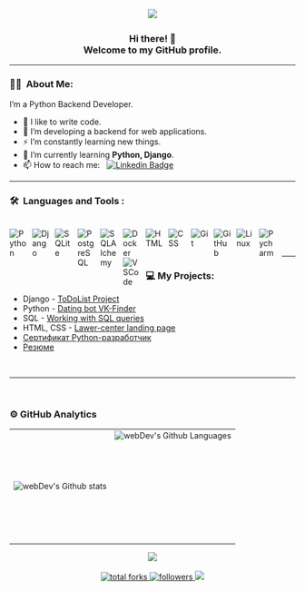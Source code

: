 <p align="center">
    <img src="https://readme-typing-svg.herokuapp.com/?lines=Python+Backend+Developer&font=Fira%20Code&center=true&width=380&height=50">
</p>

<p align="center">
    <h3 align="center">Hi there! 👋
    <!-- <br /> I'm Serhii Borodin. -->
    <br /> Welcome to my GitHub profile.
    </h3>
</p>

<!-- <p align="center">
    <img src="https://readme-typing-svg.herokuapp.com/?lines=Python+Backend+Developer&font=Fira%20Code&center=true&width=380&height=50">
</p> -->

---

<!-- <br /> -->

### 👨‍💻 &nbsp;About Me:
I’m a Python Backend Developer.
<!-- I am Serhii Borodin.
I am a sociable and purposeful person. 
I have a technical mindset that helps me solve difficult tasks. I have experience with Python/Django/Flask. Studying at the university with a degree in Informatics 📚 and IT courses gave me a lot of experience, technical skills, and soft skills. -->

- 💪 I like to write code.
- 🔭 I’m developing a backend for web applications.
- ⚡ I’m constantly learning new things.
- 🌱 I’m currently learning **Python, Django**.
- 📫 How to reach me: &nbsp; [![Linkedin Badge](https://img.shields.io/badge/-serhii--borodin-blue?style=flat&logo=Linkedin&logoColor=white)](https://www.linkedin.com/in/serhii-borodin/)

---

<!-- <br /> -->

### 🛠 &nbsp;Languages and Tools :

<br />

<!-- ![Python](https://img.shields.io/badge/-Python-090909?style=for-the-badge&logo=python&logoColor=blue)
![Flask](https://img.shields.io/badge/-Flask-090909?style=for-the-badge&logo=flask&logoColor=white)
![Django](https://img.shields.io/badge/-Django-090909?style=for-the-badge&logo=django&logoColor=47C5FB)
![SQLite](https://img.shields.io/badge/-Sqlite-090909?style=for-the-badge&logo=sqlite&logoColor=47C5FB)
![PostgreSQL](https://img.shields.io/badge/-Postgresql-090909?style=for-the-badge&logo=postgresql&logoColor=47C5FB)
![SQLAlchemy](https://img.shields.io/badge/-Sqlalchemy-090909?style=for-the-badge&logo=sqlalchemy&logoColor=47C5FB)
![Docker](https://img.shields.io/badge/-Docker-090909?style=for-the-badge&logo=docker&logoColor=blue)
![HTML5](https://img.shields.io/badge/-Html5-090909?style=for-the-badge&logo=html5&logoColor=red)
![CSS3](https://img.shields.io/badge/-Css3-090909?style=for-the-badge&logo=css3&logoColor=blue)
![GIT](https://img.shields.io/badge/-Git-090909?style=for-the-badge&logo=git&logoColor=red)
![GITHUB](https://img.shields.io/badge/-Github-090909?style=for-the-badge&logo=github&logoColor=white)
![Ubuntu](https://img.shields.io/badge/-Ubuntu-090909?style=for-the-badge&logo=ubuntu&logoColor=orange)
![Pycharm](https://img.shields.io/badge/-Pycharm-090909?style=for-the-badge&logo=pycharm&logoColor=white)
![Visual_Studio](https://img.shields.io/badge/-Visual_Studio-090909?style=for-the-badge&logo=visual%20studio&logoColor=blue) -->

<!-- --- -->

<!-- ![Python](https://img.shields.io/badge/python-%23323330.svg?style=for-the-badge&logo=python&logoColor=blue)
![Flask](https://img.shields.io/badge/flask-%23323330.svg?style=for-the-badge&logo=flask&logoColor=white)
![Django](https://img.shields.io/badge/django-%23323330.svg?style=for-the-badge&logo=django&logoColor=blue)
![SQLite](https://img.shields.io/badge/sqlite-%23323330.svg?style=for-the-badge&logo=sqlite&logoColor=blue)
![PostgreSQL](https://img.shields.io/badge/postgresql-%23323330.svg?style=for-the-badge&logo=postgresql&logoColor=blue)
![SQLAlchemy](https://img.shields.io/badge/sqlalchemy-%23323330.svg?style=for-the-badge&logo=sqlalchemy&logoColor=blue)
![Docker](https://img.shields.io/badge/docker-%23323330.svg?style=for-the-badge&logo=docker&logoColor=blue)
![HTML5](https://img.shields.io/badge/html5-%23323330.svg?style=for-the-badge&logo=html5&logoColor=23E34F26)
![CSS3](https://img.shields.io/badge/css3-%23323330.svg?style=for-the-badge&logo=css3&logoColor=blue)
![GIT](https://img.shields.io/badge/git-%23323330.svg?style=for-the-badge&logo=git&logoColor=23E34F26)
![GITHUB](https://img.shields.io/badge/github-%23323330.svg?style=for-the-badge&logo=github&logoColor=23E34F26)
![Ubuntu](https://img.shields.io/badge/ubuntu-%23323330.svg?style=for-the-badge&logo=ubuntu&logoColor=orange)
![Pycharm](https://img.shields.io/badge/Pycharm-%23323330.svg?style=for-the-badge&logo=pycharm&logoColor=23E34F26)
![Visual_Studio](https://img.shields.io/badge/Visual_Studio-%23323330.svg?style=for-the-badge&logo=visual%20studio&logoColor=blue) -->


<!-- ### 🧰 Languages and Tools: -->

<img align="left" alt="Python" width="30px" style="padding-right:10px;" src="https://cdn.jsdelivr.net/gh/devicons/devicon/icons/python/python-original.svg" />
<img align="left" alt="Django" width="30px" style="padding-right:10px;" src="https://cdn.jsdelivr.net/gh/devicons/devicon/icons/django/django-plain.svg" />
<!-- <img align="left" alt="Flask" width="30px" style="padding-right:10px;" src="https://cdn.jsdelivr.net/gh/devicons/devicon/icons/flask/flask-original.svg" /> -->

<!-- <img align="left" alt="Flask" width="30px" style="padding-right:10px;" src="https://devicons.railway.app/i/flask-light.svg" /> -->

<img align="left" alt="SQLite" width="30px" style="padding-right:10px;" src="https://cdn.jsdelivr.net/gh/devicons/devicon/icons/sqlite/sqlite-original.svg" />
<img align="left" alt="PostgreSQL" width="30px" style="padding-right:10px;" src="https://cdn.jsdelivr.net/gh/devicons/devicon/icons/postgresql/postgresql-original.svg" />
<img align="left" alt="SQLAlchemy" width="30px" style="padding-right:10px;" src="https://cdn.jsdelivr.net/gh/devicons/devicon/icons/sqlalchemy/sqlalchemy-original.svg" />

<img align="left" alt="Docker" width="30px" style="padding-right:10px;" src="https://cdn.jsdelivr.net/gh/devicons/devicon/icons/docker/docker-original.svg" />

<img align="left" alt="HTML" width="30px" style="padding-right:10px;" src="https://cdn.jsdelivr.net/gh/devicons/devicon/icons/html5/html5-plain.svg" />
<img align="left" alt="CSS" width="30px" style="padding-right:10px;" src="https://cdn.jsdelivr.net/gh/devicons/devicon/icons/css3/css3-plain.svg" />

<img align="left" alt="Git" width="30px" style="padding-right:10px;" src="https://cdn.jsdelivr.net/gh/devicons/devicon/icons/git/git-original.svg" />
<img align="left" alt="GitHub" width="30px" style="padding-right:10px;" src="https://devicons.railway.app/i/github-light.svg" />

<img align="left" alt="Linux" width="30px" style="padding-right:10px;" src="https://cdn.jsdelivr.net/gh/devicons/devicon/icons/linux/linux-original.svg" />
<!-- <img align="left" alt="Ubuntu" width="30px" style="padding-right:10px;" src="https://cdn.jsdelivr.net/gh/devicons/devicon/icons/ubuntu/ubuntu-plain.svg" /> -->

<img align="left" alt="Pycharm" width="30px" style="padding-right:10px;" src="https://cdn.jsdelivr.net/gh/devicons/devicon/icons/pycharm/pycharm-original.svg" />
<img align="left" alt="VSCode" width="30px" style="padding-right:10px;" src="https://cdn.jsdelivr.net/gh/devicons/devicon/icons/vscode/vscode-original.svg" />

<br />
<br />

---

### 💻 My Projects:

- Django - [ToDoList Project](https://github.com/serj-goa/todolist_project)
- Python - [Dating bot VK-Finder](https://github.com/serj-goa/vk-finder-project)
- SQL - [Working with SQL queries](https://github.com/serj-goa/northwind-traders-db)
- HTML, CSS - [Lawer-center landing page](https://github.com/serj-goa/lawer-center-landing-page-project)
- [Сертификат Python-разработчик]()
- [Резюме]()
<br/>  

---

<br />

### ⚙️ GitHub Analytics

<table style="border:None; border-collapse:collapse; border-spacing:0;">
    <tr>
        <td>
            <img align="left" src="https://github-readme-streak-stats.herokuapp.com/?user=serj-goa&theme=vision-friendly-dark" alt="webDev's Github stats" />
        </td>
        <td>
            <img height="195px" align="right" alt="webDev's Github Languages" src="https://github-readme-stats-eight-theta.vercel.app/api/top-langs/?username=serj-goa&theme=vision-friendly-dark&layout=compact" />
        </td>
    </tr>
</table>


<!-- ### ⚡ &nbsp; My Stats :

<br />
<div align="center"> -->


<!-- <details>
  <summary>⚡ &nbsp; My Stats:</summary>
   <img align="left" alt="Top Langs" src="https://github-readme-stats.vercel.app/api/top-langs/?username=serj-goa&layout=compact&theme=vision-friendly-dark" />

   <img align="left" alt="GitHub Stats" src="https://github-readme-stats.vercel.app/api?username=serj-goa&theme=dark&show_icons=true" />

   <img align="left" alt="GitHub Streak" src="https://streak-stats.demolab.com/?user=serj-goa&theme=dark&background=000000" />
</details> -->


<!-- ![Top Langs](https://github-readme-stats.vercel.app/api/top-langs/?username=serj-goa&layout=compact&theme=vision-friendly-dark)

![GitHub Stats](https://github-readme-stats.vercel.app/api?username=serj-goa&theme=dark&show_icons=true")

![GitHub Streak](https://streak-stats.demolab.com/?user=serj-goa&theme=dark&background=000000)
</div> -->



<div align="center">
    <p>
        <img src="https://media.giphy.com/media/M9gbBd9nbDrOTu1Mqx/giphy.gif" width="100"/>
    </p>
    <a href="https://github.com/serj-goa?tab=repositories&sort=stargazers">
        <img alt="total forks" title="Total forks on GitHub" src="https://custom-icon-badges.herokuapp.com/badge/dynamic/json?logo=fork&color=55960c&labelColor=488207&label=Forks&style=for-the-badge&query=%24.forks&url=https://api.github-star-counter.workers.dev/user/serj-goa"/>
    </a>
    <a href="https://github.com/serj-goa">
        <img alt="followers" title="Follow me on Github" src="https://custom-icon-badges.herokuapp.com/github/followers/serj-goa?color=236ad3&labelColor=1155ba&style=for-the-badge&logo=person-add&label=Follow&logoColor=white"/>
    </a>
    <a href="https://github.com/serj-goa/github-profile-views-counter">
        <img src="https://komarev.com/ghpvc/?username=serj-goa&style=for-the-badge&color=lightgrey">
    </a>
</div>

<!-- ---


🔭 I’m currently working on some Pet-projects: 
- Crypto Binance auto-trading bot
- Cooking api (getting recipes by entering ingredients) -->

<!-- <p>&nbsp;<img align="left" src="https://github-readme-stats.vercel.app/api?username=serj-goa&show_icons=true&hide_title=true" alt="serj-goa" /></p> -->

<!-- <details>
  <summary>:zap: Most Used Languages:</summary>
   <img align="left" alt="codeSTACKr's GitHub Stats" src="https://github-readme-stats.vercel.app/api/top-langs/?username=serj-goa&langs_count=8&layout=compact" />
</details>
<br />
<details>
  <summary>:zap: Statistics:</summary>
   <img align="left" alt="codeSTACKr's GitHub Stats" src="https://github-readme-stats.vercel.app/api?username=serj-goa&theme=dark&show_icons=true" />
</details> -->

<!-- 
![Django](https://img.shields.io/badge/django-%23323330.svg?style=for-the-badge&logo=django&logoColor=blue)
![Flask](https://img.shields.io/badge/flask-%23323330.svg?style=for-the-badge&logo=flask&logoColor=blue)
![SQLite](https://img.shields.io/badge/sqlite-%2307405e.svg?style=for-the-badge&logo=sqlite&logoColor=white)
![PostgreSQL](https://img.shields.io/badge/postgresql-%2307405e.svg?style=for-the-badge&logo=postgresql&logoColor=white)
![Docker](https://img.shields.io/badge/docker-%230095D5.svg?style=for-the-badge&logo=docker&logoColor=white)
![HTML5](https://img.shields.io/badge/html5-%23ED8B00.svg?style=for-the-badge&logo=html5&logoColor=white)
![HTML5](https://img.shields.io/badge/html5-%23E34F26.svg?style=for-the-badge&logo=html5&logoColor=white)
![CSS3](https://img.shields.io/badge/css3-%23E34F26.svg?style=for-the-badge&logo=css3&logoColor=white)
![CSS3](https://img.shields.io/badge/css3-%231572B6.svg?style=for-the-badge&logo=css3&logoColor=white)
![Rust](https://img.shields.io/badge/rust-%23000000.svg?style=for-the-badge&logo=rust&logoColor=white) -


<img align="left" alt="Angular" width="30px" style="padding-right:10px;" src="https://cdn.jsdelivr.net/gh/devicons/devicon/icons/angularjs/angularjs-plain.svg" />
<img align="left" alt="SASS" width="30px"  style="padding-right:10px;" src="https://raw.githubusercontent.com/github/explore/80688e429a7d4ef2fca1e82350fe8e3517d3494d/topics/sass/sass.png" />
<img align="left" alt="JavaScript" width="30px" style="padding-right:10px;" src="https://cdn.jsdelivr.net/gh/devicons/devicon/icons/javascript/javascript-plain.svg" />
<img align="left" alt="React" width="30px" style="padding-right:10px;" src="https://cdn.jsdelivr.net/gh/devicons/devicon/icons/react/react-original.svg" />
<img align="left" alt="NodeJS" width="30px" style="padding-right:10px;" src="https://cdn.jsdelivr.net/gh/devicons/devicon/icons/nodejs/nodejs-original.svg" />
<img align="left" alt="GitHub" width="30px" style="padding-right:10px;" src="https://cdn.jsdelivr.net/gh/devicons/devicon/icons/github/github-original.svg" />



### ⚡ &nbsp; My Stats :

![Top Langs](https://github-readme-stats.vercel.app/api/top-langs/?username=serj-goa&layout=compact&theme=vision-friendly-dark)

![GitHub Stats](https://github-readme-stats.vercel.app/api?username=serj-goa&theme=dark&show_icons=true")

![GitHub Streak](https://streak-stats.demolab.com/?user=serj-goa&theme=dark&background=000000)
->